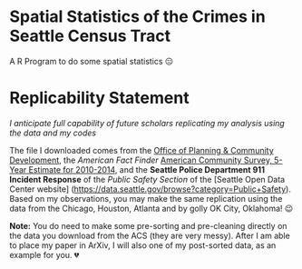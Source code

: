 # Spatial Statistics of the Crimes in Seattle Census Tract
A R Program to do some spatial statistics :expressionless:

# Replicability Statement

*I anticipate full capability of future scholars replicating my analysis using the data and my codes*

The file I downloaded comes from the [Office of Planning & Community Development](http://www.seattle.gov/dpd/cityplanning/populationdemographics/decennialcensus/2010/default.htm), the *American Fact Finder*
[American Community Survey, 5-Year Estimate for 2010-2014](https://factfinder.census.gov/faces/nav/jsf/pages/index.xhtml), and the **Seattle Police Department 911 Incident Response** of the *Public Safety Section* of the [Seattle Open Data Center website] (https://data.seattle.gov/browse?category=Public+Safety). Based on my observations, you may make the same replication using the data from the Chicago, Houston, Atlanta and by golly OK City, Oklahoma! :wink:

**Note:** You do need to make some pre-sorting and pre-cleaning directly on the data you download from the ACS (they are very messy). After I am able to place my paper in ArXiv, I will also one of my post-sorted data, as an example for you. :broken_heart:
